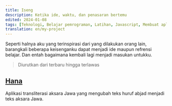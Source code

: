 ```yaml
---
title: Iseng
description: Ketika ide, waktu, dan penasaran bertemu
edited: 2024-01-08
tags: [Teknologi, Belajar pemrograman, Latihan, Javascript, Membuat aplikasi]
translation: en/my-project
---
```


Seperti halnya aku yang terinspirasi dari yang dilakukan orang lain, barangkali beberapa keisenganku dapat menjadi ide maupun refrensi belajar. Dan entah bagaimana kembali lagi menjadi masukan untukku.

> Diurutkan dari terbaru hingga terlawas

## [Hana](https://hana.rip/)

Aplikasi transliterasi aksara Jawa yang mengubah teks huruf abjad menjadi teks aksara Jawa.
